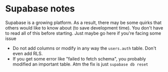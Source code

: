 # Supabase notes

Supabase is a growing platform. As a result, there may be some quirks that others would like to know about (to save development time). You don't have to read all of this before starting. Just maybe go here if you're facing some issue

- Do not add columns or modify in any way the `users.auth` table. Don't even add RLS.
- If you get some error like "failed to fetch schema", you probably modified an important table. Atm the fix is just `supabase db reset`